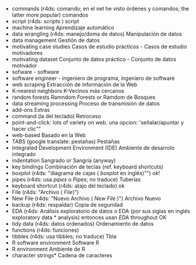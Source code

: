 * commands (r4ds: comando; en el net he visto órdenes y comandos; the latter more popular) comandos
* script (r4ds: _scripts_ ) script
* machine learning Aprendizaje automático
* data wrangling (r4ds: manejo/doma de datos) Manipulación de datos
* data management Gestión de datos
* motivating case studies Casos de estudio prácticos - Casos de estudio motivadores  
* motivating dataset Conjunto de datos práctico - Conjunto de datos motivador 
* sofware - software
* software engineer - ingeniero de programa, ingeniero de software
* web scraping Extracción de información de la Web 
* K-nearest neighbors  K-Vecinos más cercanos
* random forests Ramndom Forests or Ramdom de Bosques
* data streaming processing Proceso de transmisión de datos
* add-ons  Extras
* command (la del teclado) Retroceso
* point-and-click: lots of variety on web. una opcion: 'señalar/apuntar y hacer clic""
* web-based Basado en la Web
* TABS (google translate: pestañas) Pestañas
* Integrated Development Environment (IDE) Ambiente de desarrolo integrado
* indentation Sangrado or Sangría (anyway)
* key bindings Combinación de teclas (ref. keyboard shortcuts)
* boxplot (r4ds: "diagrama de cajas ( _boxplot_ en inglés)"") ok!
* pipes (r4ds: usa _pipes_ o Pipes; no traduce) Tuberías
* keyboard shortcut (r4ds: atajo del teclado) ok
* File (r4ds: "Archivo ( _File_)") 
* New File (r4ds: "Nuevo Archivo ( _New File_ )") Archivo Nuevo
* backup (r4ds: respaldar) Copia de seguridad
* EDA (r4ds: Análisis exploratorio de datos o EDA (por sus siglas en inglés exploratory data * analysis) entonces usan _EDA_ throughout OK
* tidy data (r4ds: datos ordenados) Ordenamiento de datos
* functions (r4ds: funciones)
* tibbles (r4ds: usa tibbles; no traduce) Tbla
* R software environment Software R
* R environment Ambiente de R
* character strings*  Cadena de caracteres
